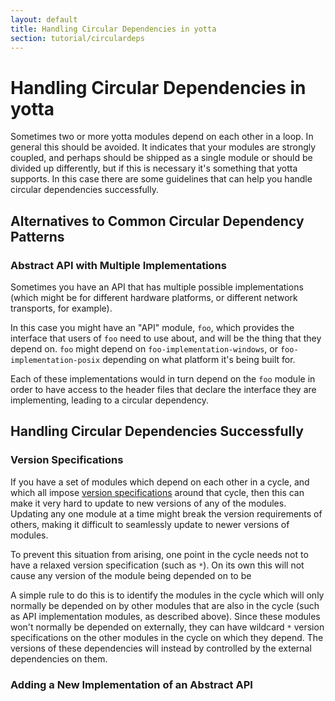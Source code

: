 ```yaml
---
layout: default
title: Handling Circular Dependencies in yotta
section: tutorial/circulardeps
---
```


# Handling Circular Dependencies in yotta

Sometimes two or more yotta modules depend on each other in a loop. In general
this should be avoided. It indicates that your modules are strongly coupled,
and perhaps should be shipped as a single module or should be divided up
differently, but if this is necessary it's something that yotta supports. In
this case there are some guidelines that can help you handle circular
dependencies successfully.

## Alternatives to Common Circular Dependency Patterns

### Abstract API with Multiple Implementations
Sometimes you have an API that has multiple possible implementations (which
might be for different hardware platforms, or different network transports, for
example).

In this case you might have an "API" module, `foo`, which provides the
interface that users of `foo` need to use about, and will be the thing that they
depend on. `foo` might depend on `foo-implementation-windows`, or
`foo-implementation-posix` depending on what platform it's being built for.

Each of these implementations would in turn depend on the `foo` module in order
to have access to the header files that declare the interface they are
implementing, leading to a circular dependency.


## Handling Circular Dependencies Successfully
### Version Specifications

If you have a set of modules which depend on each other in a cycle, and which
all impose [version specifications](/reference/module.html#dependencies) around
that cycle, then this can make it very hard to update to new versions of any of
the modules. Updating any one module at a time might break the version
requirements of others, making it difficult to seamlessly update to newer
versions of modules.

To prevent this situation from arising, one point in the cycle needs
not to have a relaxed version specification (such as `*`). On its own this will
not cause any version of the module being depended on to be 

A simple rule to do this is to identify the modules in the cycle which will
only normally be depended on by other modules that are also in the cycle (such
as API implementation modules, as described above). Since these modules won't
normally be depended on externally, they can have wildcard `*` version
specifications on the other modules in the cycle on which they depend. The
versions of these dependencies will instead by controlled by the external
dependencies on them.

### Adding a New Implementation of an Abstract API


